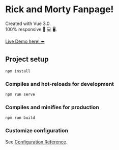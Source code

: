 # Rick and Morty Fanpage!
Created with Vue 3.0.    
100% responsive 📱 💻 🖥️.       

[Live Demo here! ⬅️](https://balexandermunoz.github.io/guane-test-frontend/)

## Project setup
```
npm install
```

### Compiles and hot-reloads for development
```
npm run serve
```

### Compiles and minifies for production
```
npm run build
```

### Customize configuration
See [Configuration Reference](https://cli.vuejs.org/config/).
